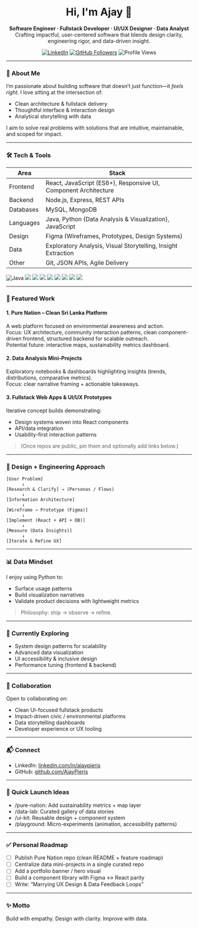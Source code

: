 <!--
Tip: Name the repository exactly: AjayPieris (i.e., github.com/AjayPieris/AjayPieris)
So this README renders on your profile.
-->

<h1 align="center">Hi, I'm Ajay 👋</h1>
<p align="center">
  <strong>Software Engineer · Fullstack Developer · UI/UX Designer · Data Analyst</strong><br/>
  Crafting impactful, user-centered software that blends design clarity, engineering rigor, and data-driven insight.
</p>

<p align="center">
  <a href="https://www.linkedin.com/in/ajaypieris/"><img alt="LinkedIn" src="https://img.shields.io/badge/LinkedIn-Ajay%20Pieris-0A66C2?style=flat&logo=linkedin"/></a>
  <a href="https://github.com/AjayPieris"><img alt="GitHub Followers" src="https://img.shields.io/github/followers/AjayPieris?style=flat&logo=github"/></a>
  <img alt="Profile Views" src="https://komarev.com/ghpvc/?username=AjayPieris&style=flat&color=0e75b6"/>
</p>

---

### 🧩 About Me
I’m passionate about building software that doesn’t just function—it *feels right*. I love sitting at the intersection of:
- Clean architecture & fullstack delivery
- Thoughtful interface & interaction design
- Analytical storytelling with data

I aim to solve real problems with solutions that are intuitive, maintainable, and scoped for impact.

---

### 🛠 Tech & Tools

| Area | Stack |
|------|-------|
| Frontend | React, JavaScript (ES6+), Responsive UI, Component Architecture |
| Backend | Node.js, Express, REST APIs |
| Databases | MySQL, MongoDB |
| Languages | Java, Python (Data Analysis & Visualization), JavaScript |
| Design | Figma (Wireframes, Prototypes, Design Systems) |
| Data | Exploratory Analysis, Visual Storytelling, Insight Extraction |
| Other | Git, JSON APIs, Agile Delivery |

<p>
  <img src="https://img.shields.io/badge/Code-Java-%23f0931c?style=flat&logo=openjdk" alt="Java"/>
  <img src="https://img.shields.io/badge/Code-JavaScript-%23f7df1e?style=flat&logo=javascript&logoColor=000"/>
  <img src="https://img.shields.io/badge/Frontend-React-%2361dafb?style=flat&logo=react&logoColor=222"/>
  <img src="https://img.shields.io/badge/Backend-Node.js-%23339933?style=flat&logo=node.js"/>
  <img src="https://img.shields.io/badge/API-Express-%23000000?style=flat&logo=express"/>
  <img src="https://img.shields.io/badge/DB-MySQL-%234479A1?style=flat&logo=mysql&logoColor=fff"/>
  <img src="https://img.shields.io/badge/DB-MongoDB-%2347A248?style=flat&logo=mongodb&logoColor=fff"/>
  <img src="https://img.shields.io/badge/Design-Figma-%23F24E1E?style=flat&logo=figma&logoColor=fff"/>
  <img src="https://img.shields.io/badge/Data-Python-%233776AB?style=flat&logo=python&logoColor=ffdd54"/>
</p>

---

### 🌱 Featured Work

#### 1. Pure Nation – Clean Sri Lanka Platform
A web platform focused on environmental awareness and action.  
Focus: UX architecture, community interaction patterns, clean component-driven frontend, structured backend for scalable outreach.  
Potential future: interactive maps, sustainability metrics dashboard.

#### 2. Data Analysis Mini‑Projects
Exploratory notebooks & dashboards highlighting insights (trends, distributions, comparative metrics).  
Focus: clear narrative framing + actionable takeaways.

#### 3. Fullstack Web Apps & UI/UX Prototypes
Iterative concept builds demonstrating:
- Design systems woven into React components
- API/data integration
- Usability-first interaction patterns

> (Once repos are public, pin them and optionally add links below.)

---

### 🎨 Design + Engineering Approach
```
[User Problem] 
      ↓
[Research & Clarify] → (Personas / Flows)
      ↓
[Information Architecture]
      ↓
[Wireframe → Prototype (Figma)]
      ↓
[Implement (React + API + DB)]
      ↓
[Measure (Data Insights)]
      ↓
[Iterate & Refine UX]
```

---

### 📊 Data Mindset
I enjoy using Python to:
- Surface usage patterns
- Build visualization narratives
- Validate product decisions with lightweight metrics

> Philosophy: ship → observe → refine.

---

### 🚀 Currently Exploring
- System design patterns for scalability
- Advanced data visualization
- UI accessibility & inclusive design
- Performance tuning (frontend & backend)

---

### 🤝 Collaboration
Open to collaborating on:
- Clean UI-focused fullstack products
- Impact-driven civic / environmental platforms
- Data storytelling dashboards
- Developer experience or UX tooling

---

### 📬 Connect
- LinkedIn: [linkedin.com/in/ajaypieris](https://www.linkedin.com/in/ajaypieris/)
- GitHub: [github.com/AjayPieris](https://github.com/AjayPieris)
<!-- Add Portfolio / Email / Dev Blog when ready -->

---

### 🧪 Quick Launch Ideas
- /pure-nation: Add sustainability metrics + map layer
- /data-lab: Curated gallery of data stories
- /ui-kit: Reusable design + component system
- /playground: Micro-experiments (animation, accessibility patterns)

---

### ✅ Personal Roadmap
- [ ] Publish Pure Nation repo (clean README + feature roadmap)
- [ ] Centralize data mini-projects in a single curated repo
- [ ] Add a portfolio banner / hero visual
- [ ] Build a component library with Figma ↔ React parity
- [ ] Write: “Marrying UX Design & Data Feedback Loops”

---

### ✨ Motto
Build with empathy. Design with clarity. Improve with data.

<!--
Maintenance Tips:
- Keep “Currently Exploring” fresh.
- Pin top repos.
- Add a subtle banner (gradient + role keywords).
- Consider a /design-system or /data-lab highlight repository.
-->
